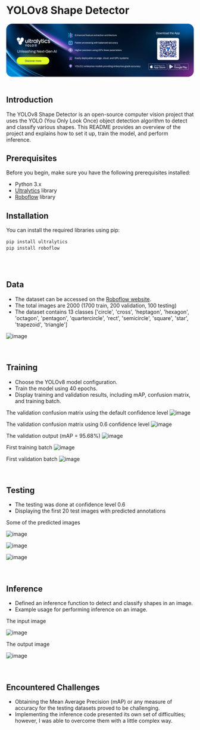 # YOLOv8 Shape Detector

![YOLOv8 Logo](https://raw.githubusercontent.com/ultralytics/assets/main/yolov8/banner-yolov8.png)
<br>
<br>

## Introduction

The YOLOv8 Shape Detector is an open-source computer vision project that uses the YOLO (You Only Look Once) object detection algorithm to detect and classify various shapes. This README provides an overview of the project and explains how to set it up, train the model, and perform inference.
<br>

## Prerequisites

Before you begin, make sure you have the following prerequisites installed:

- Python 3.x
- [Ultralytics](https://github.com/ultralytics/ultralytics) library
- [Roboflow](https://pypi.org/project/roboflow/) library

## Installation

You can install the required libraries using pip:
```bash
pip install ultralytics
pip install roboflow
```
<br>
<br>

## Data
- The dataset can be accessed on the [Roboflow website](https://universe.roboflow.com/musa-almaz-p7onb/suas-shape-detection/dataset/1/images/?split=train&numImages=40).
- The total images are 2000 (1700 train, 200 validation, 100 testing)
- The dataset contains 13 classes ['circle', 'cross', 'heptagon', 'hexagon', 'octagon', 'pentagon', 'quartercircle', 'rect', 'semicircle', 'square', 'star', 'trapezoid', 'triangle']

![image](https://github.com/EhabYasser25/YOLO-Shape-Detector/assets/97472134/ac50805a-48b1-45de-a1d6-c8e709914bd3)
<br>
<br>
<br>

## Training
- Choose the YOLOv8 model configuration.
- Train the model using 40 epochs.
- Display training and validation results, including mAP, confusion matrix, and training batch.

The validation confusion matrix using the default confidence level
![image](https://github.com/EhabYasser25/YOLO-Shape-Detector/assets/97472134/7d34c8d7-112a-4b79-9edc-11b2cb29dd55)

The validation confusion matrix using 0.6 confidence level
![image](https://github.com/EhabYasser25/YOLO-Shape-Detector/assets/97472134/8de7100a-01eb-4af6-b328-33fb85c9ee4f)

The validation output (mAP = 95.68%)
![image](https://github.com/EhabYasser25/YOLO-Shape-Detector/assets/97472134/2a5eab47-56a5-451b-9bbb-5ba369a624ab)

First training batch
![image](https://github.com/EhabYasser25/YOLO-Shape-Detector/assets/97472134/e76ff948-1fac-4516-a93b-7964a83a9f1e)

First validation batch
![image](https://github.com/EhabYasser25/YOLO-Shape-Detector/assets/97472134/19b7cd78-473c-4ba4-ac16-5254213b848e)
<br>
<br>
<br>

## Testing
- The testing was done at confidence level 0.6
- Displaying the first 20 test images with predicted annotations

Some of the predicted images

![image](https://github.com/EhabYasser25/YOLO-Shape-Detector/assets/97472134/1170b024-bef9-47e6-9d55-4e8e9bceacff)

![image](https://github.com/EhabYasser25/YOLO-Shape-Detector/assets/97472134/b18dc4f1-cbea-4382-842c-579ee5ceb276)

![image](https://github.com/EhabYasser25/YOLO-Shape-Detector/assets/97472134/c46987f7-9b99-4d9b-a3a7-b9425a5a049c)
<br>
<br>
<br>

## Inference
- Defined an inference function to detect and classify shapes in an image.
- Example usage for performing inference on an image.

The input image

![image](https://github.com/EhabYasser25/YOLO-Shape-Detector/assets/97472134/4e7c1836-50d8-4633-b547-98ae1572bd69)

The output image

![image](https://github.com/EhabYasser25/YOLO-Shape-Detector/assets/97472134/a856813c-6a67-48b1-937a-993a9b0e8afd)
<br>
<br>
<br>

## Encountered Challenges
- Obtaining the Mean Average Precision (mAP) or any measure of accuracy for the testing datasets proved to be challenging.
- Implementing the inference code presented its own set of difficulties; however, I was able to overcome them with a little complex way.
